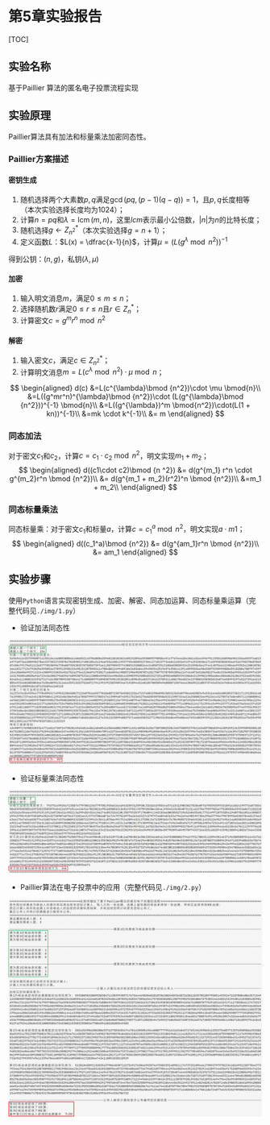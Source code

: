 # 第5章实验报告

[TOC]

## 实验名称

基于Paillier 算法的匿名电子投票流程实现

## 实验原理

Paillier算法具有加法和标量乘法加密同态性。

### Paillier方案描述

#### 密钥生成

1. 随机选择两个大素数$p,q$满足$\gcd(pq, (p-1)(q-q))=1$，且$p,q$长度相等（本次实验选择长度均为$1024$）；
2. 计算$n = pq$和$\lambda=\operatorname{lcm}(m, n)$，这里$lcm$表示最小公倍数，$|n|$为$n$的比特长度；
3. 随机选择$g \leftarrow Z_{n^2}^*$（本次实验选择$g=n+1$）；
4. 定义函数$L$：$L(x) = \dfrac{x-1}{n}$，计算$\mu = (L(g^{\lambda}\bmod {n^2}))^{-1}$

得到公钥：$(n, g)$，私钥$(\lambda, \mu)$

#### 加密

1. 输入明文消息$m$，满足$0\leq m\leq n$；
2. 选择随机数$r$满足$0\leq r\leq n$且$r\in Z_n^*$；
3. 计算密文$c = g^mr^n \bmod {n^2}$

#### 解密

1. 输入密文$c$，满足$c\in Z_{n^2}^*$；
2. 计算明文消息$m = L(c^{\lambda}\bmod {n^2})\cdot \mu \bmod{n}$；

$$
\begin{aligned}
d(c) &=L(c^{\lambda}\bmod {n^2})\cdot \mu \bmod{n}\\
&=L((g^mr^n)^{\lambda}\bmod {n^2})\cdot (L(g^{\lambda}\bmod {n^2}))^{-1} \bmod{n}\\
&=L((g^{\lambda})^m \bmod{n^2})\cdot(L(1 + kn))^{-1}\\
&=mk \cdot k^{-1}\\
&= m
\end{aligned}
$$



### 同态加法

对于密文$c_1$和$c_2$，计算$c=c_1 \cdot c_2 \bmod n ^ 2$，明文实现$m_1 + m_2$；
$$
\begin{aligned}
d((c1\cdot c2)\bmod {n ^2}) &= d(g^{m_1} r^n \cdot g^{m_2}r^n \bmod {n^2})\\
&= d(g^{m_1 + m_2}(r^2)^n \bmod {n^2})\\
&=m_1 + m_2\\
\end{aligned}
$$

### 同态标量乘法

同态标量乘：对于密文$c_1$和标量$a$，计算$c=c_1^a \bmod n^2$，明文实现$a\cdot m1$；
$$
\begin{aligned}
d((c_1^a)\bmod {n^2}) &= d(g^{am_1}r^n \bmod {n^2})\\
&= am_1 
\end{aligned}
$$

## 实验步骤

使用`Python`语言实现密钥生成、加密、解密、同态加运算、同态标量乘运算（完整代码见`./img/1.py`）

- 验证加法同态性

![5-1](./img/5-1.png)

- 验证标量乘法同态性

![5-2](./img/5-2.png)

- Paillier算法在电子投票中的应用（完整代码见`./img/2.py`）

![5-3](./img/5-3.png)
